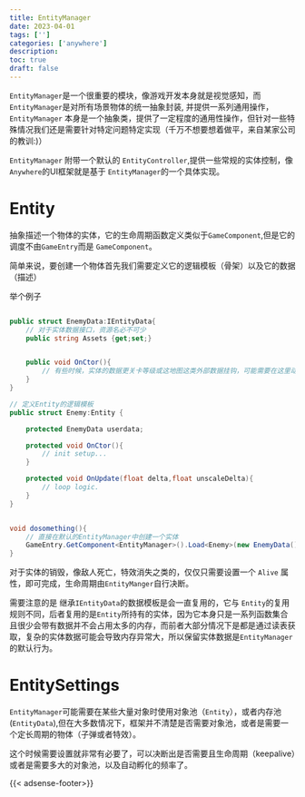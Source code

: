 ```yaml
---
title: EntityManager
date: 2023-04-01
tags: ['']
categories: ['anywhere']
description: 
toc: true
draft: false
---
```




`EntityManager`是一个很重要的模块，像游戏开发本身就是视觉感知，而`EntityManager`是对所有场景物体的统一抽象封装, 并提供一系列通用操作，`EntityManager` 本身是一个抽象类，提供了一定程度的通用性操作，但针对一些特殊情况我们还是需要针对特定问题特定实现（千万不想要想着做平，来自某家公司的教训:)）

`EntityManager` 附带一个默认的 `EntityController`,提供一些常规的实体控制，像 `Anywhere`的UI框架就是基于 `EntityManager`的一个具体实现。

# Entity
    
抽象描述一个物体的实体，它的生命周期函数定义类似于`GameComponent`,但是它的调度不由`GameEntry`而是 `GameComponent`。

简单来说，要创建一个物体首先我们需要定义它的逻辑模板（骨架）以及它的数据（描述）

举个例子

```csharp

public struct EnemyData:IEntityData{
    // 对于实体数据接口，资源名必不可少
    public string Assets {get;set;}


    public void OnCtor(){
        // 有些时候，实体的数据更关卡等级或这地图这类外部数据挂钩，可能需要在这里动态设置一次
    }
}

// 定义Entity的逻辑模板
public struct Enemy:Entity {

    protected EnemyData userdata;

    protected void OnCtor(){
        // init setup...
    }     

    protected void OnUpdate(float delta,float unscaleDelta){
        // loop logic.
    }
}


void dosomething(){
    // 直接在默认的EntityManager中创建一个实体
    GameEntry.GetComponent<EntityManager>().Load<Enemy>(new EnemyData());
}

```


对于实体的销毁，像敌人死亡，特效消失之类的，仅仅只需要设置一个 `Alive` 属性，即可完成，生命周期由`EntityManger`自行决断。

需要注意的是 继承`IEntityData`的数据模板是会一直复用的，它与 `Entity`的复用规则不同，后者复用的是`Entity`所持有的实体，因为它本身只是一系列函数集合且很少会带有数据并不会占用太多的内存，而前者大部分情况下是都是通过读表获取，复杂的实体数据可能会导致内存异常大，所以保留实体数据是`EntityManager`的默认行为。


# EntitySettings

`EntityManager`可能需要在某些大量对象时使用对象池（`Entity`），或者内存池(`EntityData`),但在大多数情况下，框架并不清楚是否需要对象池，或者是需要一个定长周期的物体（子弹或者特效）。

这个时候需要设置就非常有必要了，可以决断出是否需要且生命周期（keepalive）或者是需要多大的对象池，以及自动孵化的频率了。





{{< adsense-footer>}}
